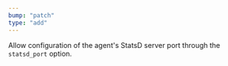 ```yaml
---
bump: "patch"
type: "add"
---
```


Allow configuration of the agent's StatsD server port through the `statsd_port` option.
